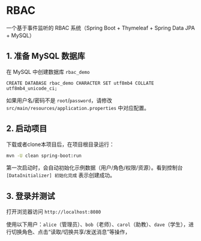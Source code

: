 # RBAC

一个基于事件监听的 RBAC 系统（Spring Boot + Thymeleaf + Spring Data JPA + MySQL）

## **1. 准备 MySQL 数据库**

在 MySQL 中创建数据库 `rbac_demo`
```mysql
CREATE DATABASE rbac_demo CHARACTER SET utf8mb4 COLLATE utf8mb4_unicode_ci;
```

如果用户名/密码不是 `root`/`password`，请修改 `src/main/resources/application.properties` 中对应配置。

## **2. 启动项目**

下载或者clone本项目后，在项目根目录运行：

```bash
mvn -U clean spring-boot:run
```



第一次启动时，会自动初始化示例数据（用户/角色/权限/资源）。看到控制台 `[DataInitializer] 初始化完成` 表示创建成功。

## **3. 登录并测试**

打开浏览器访问 `http://localhost:8080`

使用以下用户：`alice`（管理员）、`bob`（老师）、`carol`（助教）、`dave`（学生），进行切换角色、点击“读取/切换共享/发送消息”等操作，